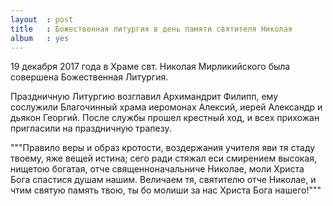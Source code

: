 ```yaml
---
layout  : post
title   : Божественная литургия в день памяти святителя Николая
album   : yes
---
```

19 декабря 2017 года в Храме свт. Николая Мирликийского была совершена Божественная Литургия.

Праздничную Литургию возглавил Архимандрит Филипп, ему сослужили Благочинный храма иеромонах Алексий, иерей Александр и дьякон Георгий. 
После службы прошел крестный ход, и всех прихожан пригласили на праздничную трапезу. 

"""Правило веры и образ кротости, воздержания учителя яви тя стаду твоему, яже вещей истина; сего ради стяжал еси смирением высокая, нищетою богатая, отче священноначальниче Николае, моли Христа Бога спастися душам нашим.
Величаем тя, святителю отче Николае, и чтим святую память твою, ты бо молиши за нас Христа Бога нашего!"""
